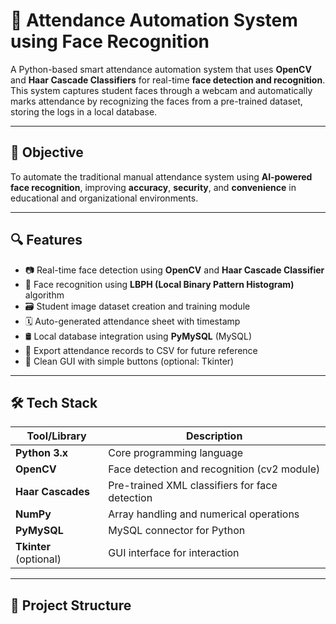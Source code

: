 # 📸 Attendance Automation System using Face Recognition

A Python-based smart attendance automation system that uses **OpenCV** and **Haar Cascade Classifiers** for real-time **face detection and recognition**. This system captures student faces through a webcam and automatically marks attendance by recognizing the faces from a pre-trained dataset, storing the logs in a local database.

---

## 🎯 Objective

To automate the traditional manual attendance system using **AI-powered face recognition**, improving **accuracy**, **security**, and **convenience** in educational and organizational environments.

---

## 🔍 Features

- 📷 Real-time face detection using **OpenCV** and **Haar Cascade Classifier**
- 🧠 Face recognition using **LBPH (Local Binary Pattern Histogram)** algorithm
- 🗃️ Student image dataset creation and training module
- 🗓️ Auto-generated attendance sheet with timestamp
- 🛢️ Local database integration using **PyMySQL** (MySQL)
- 🧾 Export attendance records to CSV for future reference
- 🧼 Clean GUI with simple buttons (optional: Tkinter)

---

## 🛠️ Tech Stack

| Tool/Library     | Description                                   |
|------------------|-----------------------------------------------|
| **Python 3.x**    | Core programming language                     |
| **OpenCV**        | Face detection and recognition (cv2 module)   |
| **Haar Cascades** | Pre-trained XML classifiers for face detection |
| **NumPy**         | Array handling and numerical operations       |
| **PyMySQL**       | MySQL connector for Python                    |
| **Tkinter** (optional) | GUI interface for interaction          |

---

## 📁 Project Structure


